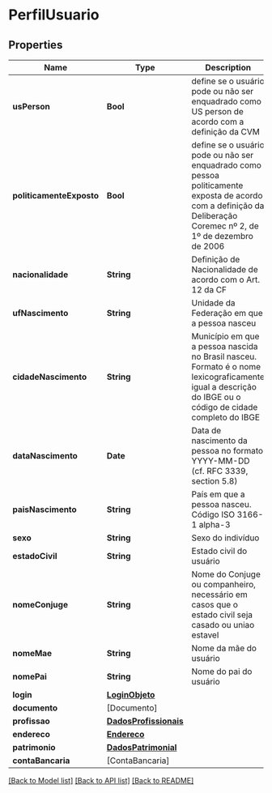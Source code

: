 # PerfilUsuario

## Properties
Name | Type | Description | Notes
------------ | ------------- | ------------- | -------------
**usPerson** | **Bool** | define se o usuário pode ou não ser enquadrado como US person de acordo com a definição da CVM | [optional] 
**politicamenteExposto** | **Bool** | define se o usuário pode ou não ser enquadrado como pessoa politicamente exposta de acordo com a definição da Deliberação Coremec nº 2, de 1º de dezembro de 2006 | [optional] 
**nacionalidade** | **String** | Definição de Nacionalidade de acordo com o Art. 12 da CF | [optional] 
**ufNascimento** | **String** | Unidade da Federação em que a pessoa nasceu | [optional] 
**cidadeNascimento** | **String** | Município em que a pessoa nascida no Brasil nasceu. Formato é o nome lexicograficamente igual a descrição do IBGE ou o código de cidade completo do IBGE | [optional] 
**dataNascimento** | **Date** | Data de nascimento da pessoa no formato YYYY-MM-DD (cf. RFC 3339, section 5.8) | [optional] 
**paisNascimento** | **String** | País em que a pessoa nasceu. Código ISO 3166-1 alpha-3 | [optional] 
**sexo** | **String** | Sexo do indivíduo | [optional] 
**estadoCivil** | **String** | Estado civil do usuário | [optional] 
**nomeConjuge** | **String** | Nome do Conjuge ou companheiro, necessário em casos que o estado civil seja casado ou uniao estavel | [optional] 
**nomeMae** | **String** | Nome da mãe do usuário | [optional] 
**nomePai** | **String** | Nome do pai do usuário | [optional] 
**login** | [**LoginObjeto**](LoginObjeto.md) |  | [optional] 
**documento** | [Documento] |  | [optional] 
**profissao** | [**DadosProfissionais**](DadosProfissionais.md) |  | [optional] 
**endereco** | [**Endereco**](Endereco.md) |  | [optional] 
**patrimonio** | [**DadosPatrimonial**](DadosPatrimonial.md) |  | [optional] 
**contaBancaria** | [ContaBancaria] |  | [optional] 

[[Back to Model list]](../README.md#documentation-for-models) [[Back to API list]](../README.md#documentation-for-api-endpoints) [[Back to README]](../README.md)


